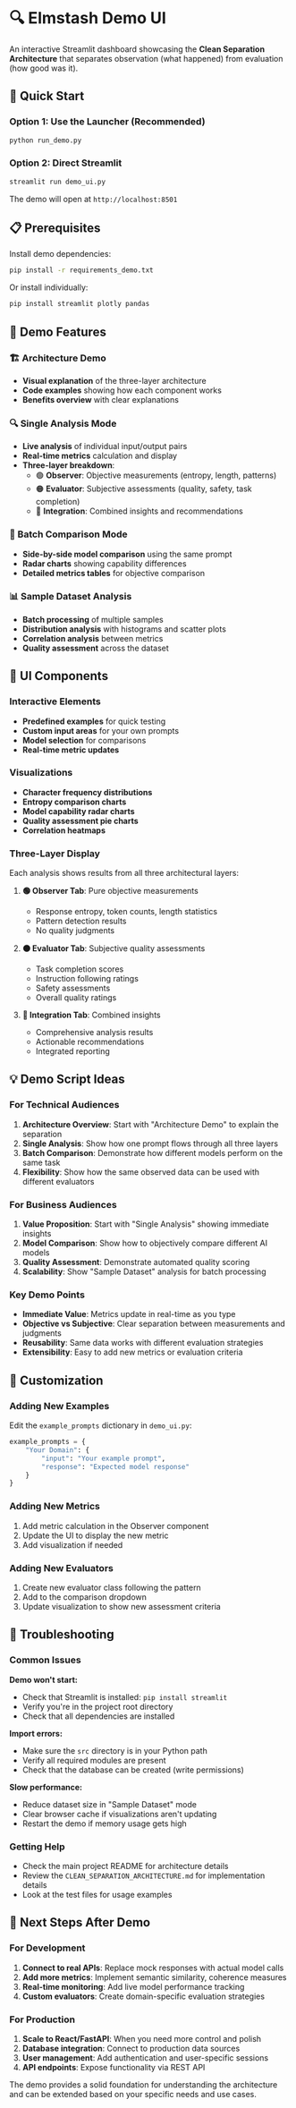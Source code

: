 # 🔍 Elmstash Demo UI

An interactive Streamlit dashboard showcasing the **Clean Separation Architecture** that separates observation (what happened) from evaluation (how good was it).

## 🚀 Quick Start

### Option 1: Use the Launcher (Recommended)
```bash
python run_demo.py
```

### Option 2: Direct Streamlit
```bash
streamlit run demo_ui.py
```

The demo will open at `http://localhost:8501`

## 📋 Prerequisites

Install demo dependencies:
```bash
pip install -r requirements_demo.txt
```

Or install individually:
```bash
pip install streamlit plotly pandas
```

## 🎯 Demo Features

### 🏗️ Architecture Demo
- **Visual explanation** of the three-layer architecture
- **Code examples** showing how each component works
- **Benefits overview** with clear explanations

### 🔍 Single Analysis Mode
- **Live analysis** of individual input/output pairs
- **Real-time metrics** calculation and display
- **Three-layer breakdown**:
  - 🟢 **Observer**: Objective measurements (entropy, length, patterns)
  - 🟠 **Evaluator**: Subjective assessments (quality, safety, task completion)
  - 🔴 **Integration**: Combined insights and recommendations

### 🔄 Batch Comparison Mode
- **Side-by-side model comparison** using the same prompt
- **Radar charts** showing capability differences
- **Detailed metrics tables** for objective comparison

### 📊 Sample Dataset Analysis
- **Batch processing** of multiple samples
- **Distribution analysis** with histograms and scatter plots
- **Correlation analysis** between metrics
- **Quality assessment** across the dataset

## 🎨 UI Components

### Interactive Elements
- **Predefined examples** for quick testing
- **Custom input areas** for your own prompts
- **Model selection** for comparisons
- **Real-time metric updates**

### Visualizations
- **Character frequency distributions**
- **Entropy comparison charts**
- **Model capability radar charts**
- **Quality assessment pie charts**
- **Correlation heatmaps**

### Three-Layer Display
Each analysis shows results from all three architectural layers:

1. **🟢 Observer Tab**: Pure objective measurements
   - Response entropy, token counts, length statistics
   - Pattern detection results
   - No quality judgments

2. **🟠 Evaluator Tab**: Subjective quality assessments
   - Task completion scores
   - Instruction following ratings
   - Safety assessments
   - Overall quality ratings

3. **🔴 Integration Tab**: Combined insights
   - Comprehensive analysis results
   - Actionable recommendations
   - Integrated reporting

## 💡 Demo Script Ideas

### For Technical Audiences
1. **Architecture Overview**: Start with "Architecture Demo" to explain the separation
2. **Single Analysis**: Show how one prompt flows through all three layers
3. **Batch Comparison**: Demonstrate how different models perform on the same task
4. **Flexibility**: Show how the same observed data can be used with different evaluators

### For Business Audiences
1. **Value Proposition**: Start with "Single Analysis" showing immediate insights
2. **Model Comparison**: Show how to objectively compare different AI models
3. **Quality Assessment**: Demonstrate automated quality scoring
4. **Scalability**: Show "Sample Dataset" analysis for batch processing

### Key Demo Points
- **Immediate Value**: Metrics update in real-time as you type
- **Objective vs Subjective**: Clear separation between measurements and judgments
- **Reusability**: Same data works with different evaluation strategies
- **Extensibility**: Easy to add new metrics or evaluation criteria

## 🔧 Customization

### Adding New Examples
Edit the `example_prompts` dictionary in `demo_ui.py`:
```python
example_prompts = {
    "Your Domain": {
        "input": "Your example prompt",
        "response": "Expected model response"
    }
}
```

### Adding New Metrics
1. Add metric calculation in the Observer component
2. Update the UI to display the new metric
3. Add visualization if needed

### Adding New Evaluators
1. Create new evaluator class following the pattern
2. Add to the comparison dropdown
3. Update visualization to show new assessment criteria

## 🐛 Troubleshooting

### Common Issues

**Demo won't start:**
- Check that Streamlit is installed: `pip install streamlit`
- Verify you're in the project root directory
- Check that all dependencies are installed

**Import errors:**
- Make sure the `src` directory is in your Python path
- Verify all required modules are present
- Check that the database can be created (write permissions)

**Slow performance:**
- Reduce dataset size in "Sample Dataset" mode
- Clear browser cache if visualizations aren't updating
- Restart the demo if memory usage gets high

### Getting Help
- Check the main project README for architecture details
- Review the `CLEAN_SEPARATION_ARCHITECTURE.md` for implementation details
- Look at the test files for usage examples

## 🎯 Next Steps After Demo

### For Development
1. **Connect to real APIs**: Replace mock responses with actual model calls
2. **Add more metrics**: Implement semantic similarity, coherence measures
3. **Real-time monitoring**: Add live model performance tracking
4. **Custom evaluators**: Create domain-specific evaluation strategies

### For Production
1. **Scale to React/FastAPI**: When you need more control and polish
2. **Database integration**: Connect to production data sources
3. **User management**: Add authentication and user-specific sessions
4. **API endpoints**: Expose functionality via REST API

The demo provides a solid foundation for understanding the architecture and can be extended based on your specific needs and use cases.